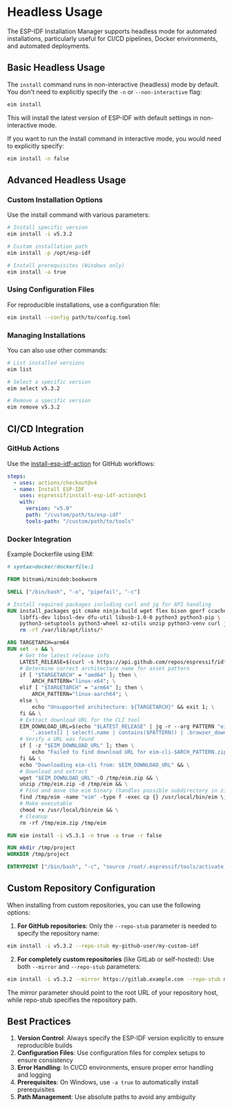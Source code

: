 # Headless Usage

The ESP-IDF Installation Manager supports headless mode for automated installations, particularly useful for CI/CD pipelines, Docker environments, and automated deployments.

## Basic Headless Usage

The `install` command runs in non-interactive (headless) mode by default. You don't need to explicitly specify the `-n` or `--non-interactive` flag:

```bash
eim install
```

This will install the latest version of ESP-IDF with default settings in non-interactive mode.

If you want to run the install command in interactive mode, you would need to explicitly specify:

```bash
eim install -n false
```

## Advanced Headless Usage

### Custom Installation Options

Use the install command with various parameters:

```bash
# Install specific version
eim install -i v5.3.2

# Custom installation path
eim install -p /opt/esp-idf

# Install prerequisites (Windows only)
eim install -a true
```

### Using Configuration Files

For reproducible installations, use a configuration file:

```bash
eim install --config path/to/config.toml
```

### Managing Installations

You can also use other commands:

```bash
# List installed versions
eim list

# Select a specific version
eim select v5.3.2

# Remove a specific version
eim remove v5.3.2
```

## CI/CD Integration

### GitHub Actions

Use the [install-esp-idf-action](https://github.com/espressif/install-esp-idf-action) for GitHub workflows:

```yaml
steps:
  - uses: actions/checkout@v4
  - name: Install ESP-IDF
    uses: espressif/install-esp-idf-action@v1
    with:
      version: "v5.0"
      path: "/custom/path/to/esp-idf"
      tools-path: "/custom/path/to/tools"
```

### Docker Integration

Example Dockerfile using EIM:

```Dockerfile
# syntax=docker/dockerfile:1

FROM bitnami/minideb:bookworm

SHELL ["/bin/bash", "-o", "pipefail", "-c"]

# Install required packages including curl and jq for API handling
RUN install_packages git cmake ninja-build wget flex bison gperf ccache \
    libffi-dev libssl-dev dfu-util libusb-1.0-0 python3 python3-pip \
    python3-setuptools python3-wheel xz-utils unzip python3-venv curl jq && \
    rm -rf /var/lib/apt/lists/*

ARG TARGETARCH=arm64
RUN set -x && \
    # Get the latest release info
    LATEST_RELEASE=$(curl -s https://api.github.com/repos/espressif/idf-im-ui/releases/latest) && \
    # Determine correct architecture name for asset pattern
    if [ "$TARGETARCH" = "amd64" ]; then \
        ARCH_PATTERN="linux-x64"; \
    elif [ "$TARGETARCH" = "arm64" ]; then \
        ARCH_PATTERN="linux-aarch64"; \
    else \
        echo "Unsupported architecture: ${TARGETARCH}" && exit 1; \
    fi && \
    # Extract download URL for the CLI tool
    EIM_DOWNLOAD_URL=$(echo "$LATEST_RELEASE" | jq -r --arg PATTERN "eim-cli-$ARCH_PATTERN.zip" \
        '.assets[] | select(.name | contains($PATTERN)) | .browser_download_url') && \
    # Verify a URL was found
    if [ -z "$EIM_DOWNLOAD_URL" ]; then \
        echo "Failed to find download URL for eim-cli-$ARCH_PATTERN.zip" && exit 1; \
    fi && \
    echo "Downloading eim-cli from: $EIM_DOWNLOAD_URL" && \
    # Download and extract
    wget "$EIM_DOWNLOAD_URL" -O /tmp/eim.zip && \
    unzip /tmp/eim.zip -d /tmp/eim && \
    # Find and move the eim binary (handles possible subdirectory in zip)
    find /tmp/eim -name "eim" -type f -exec cp {} /usr/local/bin/eim \; && \
    # Make executable
    chmod +x /usr/local/bin/eim && \
    # Cleanup
    rm -rf /tmp/eim.zip /tmp/eim

RUN eim install -i v5.3.1 -n true -a true -r false

RUN mkdir /tmp/project
WORKDIR /tmp/project

ENTRYPOINT ["/bin/bash", "-c", "source /root/.espressif/tools/activate_idf_v5.3.1.sh && python3 /root/.espressif/v5.3.1/esp-idf/tools/idf.py build"]
```

## Custom Repository Configuration

When installing from custom repositories, you can use the following options:

1. **For GitHub repositories**: Only the `--repo-stub` parameter is needed to specify the repository name:
```bash
eim install -i v5.3.2 --repo-stub my-github-user/my-custom-idf
```

2. **For completely custom repositories** (like GitLab or self-hosted): Use both `--mirror` and `--repo-stub` parameters:
```bash
eim install -i v5.3.2 --mirror https://gitlab.example.com --repo-stub my-gitlab-user/my-custom-idf
```

The mirror parameter should point to the root URL of your repository host, while repo-stub specifies the repository path.

## Best Practices

1. **Version Control**: Always specify the ESP-IDF version explicitly to ensure reproducible builds
2. **Configuration Files**: Use configuration files for complex setups to ensure consistency
3. **Error Handling**: In CI/CD environments, ensure proper error handling and logging
4. **Prerequisites**: On Windows, use `-a true` to automatically install prerequisites
5. **Path Management**: Use absolute paths to avoid any ambiguity

